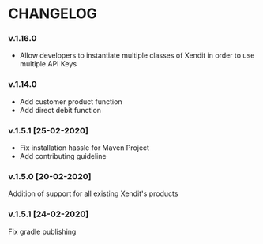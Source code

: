 # CHANGELOG

### v.1.16.0
- Allow developers to instantiate multiple classes of Xendit in order to use multiple API Keys

### v.1.14.0
- Add customer product function
- Add direct debit function

### v.1.5.1 [25-02-2020]
- Fix installation hassle for Maven Project
- Add contributing guideline

### v.1.5.0 [20-02-2020]
Addition of support for all existing Xendit's products

### v.1.5.1 [24-02-2020]
Fix gradle publishing
